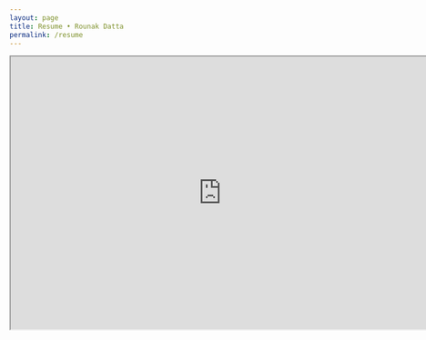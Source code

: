 ```yaml
--- 
layout: page
title: Resume • Rounak Datta
permalink: /resume
---
```

<center>
<iframe src="https://drive.google.com/file/d/0B7hJdfAwnUNzallabGZfNWVneHM/preview" width="740" height="480"></iframe>
</center>